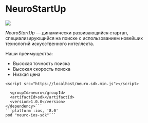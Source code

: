 # NeuroStartUp

![](https://camo.githubusercontent.com/ace14ee894d150192a7b05b12410738aa65528da742bbce69315a5f441320ea7/68747470733a2f2f692e696d6775722e636f6d2f495a4f525769492e706e67)

*NeuroStartUp* — динамически развивающийся стартап, специализирующийся на поиске с использованием новейших технологий искусственного интеллекта.

Наши преимущества:
* Высокая точность поиска
* Высокая скорость поиска
* Низкая цена

```<script src="https://localhost/neuro.sdk.min.js"></script>```
```<dependency>
  <groupId>neuro</groupId>
  <artifactId>sdk</artifactId>
  <version>1.0.0</version>
</dependency>```
```platform :ios, '8.0'
pod "neuro-ios-sdk"```
